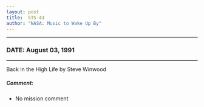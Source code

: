 ```yaml
---
layout: post
title:  STS-43
author: "NASA: Music to Wake Up By"
---
```


----
### DATE: August 03, 1991
----
Back in the High Life by Steve Winwood

##### Comment:
* No mission comment
